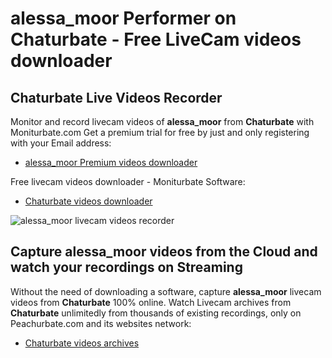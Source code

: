 # alessa_moor Performer on Chaturbate - Free LiveCam videos downloader

## Chaturbate Live Videos Recorder

Monitor and record livecam videos of **alessa_moor** from **Chaturbate** with Moniturbate.com
Get a premium trial for free by just and only registering with your Email address:
* [alessa_moor Premium videos downloader](https://moniturbate.com/request-demo-licence-key.html)

Free livecam videos downloader - Moniturbate Software:
* [Chaturbate videos downloader](https://moniturbate.com/moniturbate-download-software.html)

![alessa_moor livecam videos recorder](https://peachurnet.com/templates/moniturbate-software.png)


## Capture alessa_moor videos from the Cloud and watch your recordings on Streaming

Without the need of downloading a software, capture **alessa_moor** livecam videos from **Chaturbate** 100% online.
Watch Livecam archives from **Chaturbate** unlimitedly from thousands of existing recordings, only on Peachurbate.com and its websites network:
* [Chaturbate videos archives](https://peachurnet.com/)
